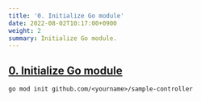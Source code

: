 ```yaml
---
title: '0. Initialize Go module'
date: 2022-08-02T10:17:00+0900
weight: 2
summary: Initialize Go module.
---
```


## [0. Initialize Go module](https://github.com/nakamasato/sample-controller/commit/19d4f1658329ea06509e3e228bd52095c835a599)

```
go mod init github.com/<yourname>/sample-controller
```
